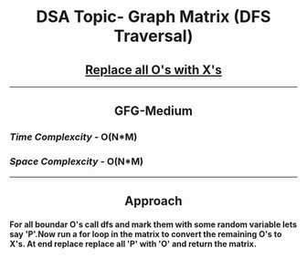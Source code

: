 <h1 align="center">DSA Topic- Graph Matrix (DFS Traversal)</h1>
<h2 align="center"><a href="https://practice.geeksforgeeks.org/problems/replace-os-with-xs0052/1">Replace all O's with X's</a></h2>
<hr>
<h2 align="center">GFG-Medium</h2>
<h3><em>Time Complexcity - </em><strong>O(N*M)</strong></h3>
<h3><em>Space Complexcity - </em><strong>O(N*M)</strong></h3>
<hr>
<h2 align="center">Approach</h2>
<h4>For all boundar O's call dfs and mark them with some random variable lets say 'P'.Now run a for loop in the matrix to convert the remaining O's to X's. At end replace replace all 'P' with 'O' and return the matrix.</h4>
